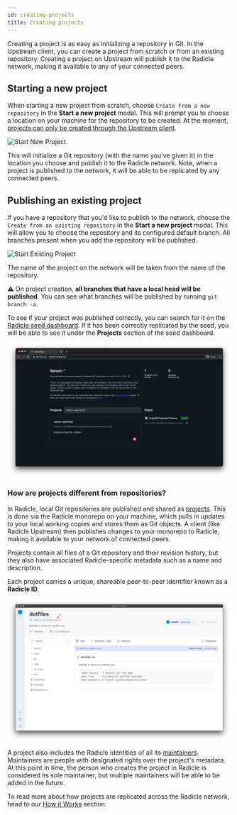 ```yaml
---
id: creating-projects
title: Creating projects
---
```


Creating a project is as easy as initializing a repository in Git. In the
Upstream client, you can create a project from scratch or from an existing
repository. Creating a project on Upstream will publish it to the Radicle
network, making it available to any of your connected peers.

## Starting a new project

When starting a new project from scratch, choose `Create from a new repository`
in the **Start a new project** modal. This will prompt you to choose a location
on your machine for the repository to be created. At the moment, [projects can
only be created through the Upstream client][fa].

![Start New Project][np]

This will initialize a Git repository (with the name you've given it) in the
location you choose and publish it to the Radicle network. Note, when a project
is published to the network, it will be able to be replicated by any connected
peers.

## Publishing an existing project

If you have a repository that you'd like to publish to the network, choose the
`Create from an existing repository` in the **Start a new project** modal. This
will allow you to choose the repository and its configured default branch. All
branches present when you add the repository will be published.

![Start Existing Project][ep]

The name of the project on the network will be taken from the name of the
repository.

⚠️ On project creation, **all branches that have a local head will be
published**. You can see what branches will be published by running `git branch
-a`.

To see if your project was published correctly, you can search for it on the
[Radicle seed dashboard][sn]. If it has been correctly replicated by the seed,
you will be able to see it under the **Projects** section of the seed dashboard.

![Seed Dashboard Search][ss]

### How are projects different from repositories?

In Radicle, local Git repositories are published and shared as [projects][pr].
This is done via the Radicle monorepo on your machine, which pulls in updates to
your local working copies and stores them as Git objects. A client (like Radicle
Upstream) then publishes changes to your monorepo to Radicle, making it
available to your network of connected peers.

Projects contain all files of a Git repository and their revision history, but
they also have associated Radicle-specific metadata such as a name and
description.

Each project carries a unique, shareable peer-to-peer identifier known as a
**Radicle ID**.

![Radicle ID][ri]

A project also includes the Radicle identities of all its [maintainers][ma].
Maintainers are people with designated rights over the project's metadata. At
this point in time, the person who creates the project in Radicle is considered
its sole maintainer, but multiple maintainers will be able to be added in the
future.

To read more about how projects are replicated across the Radicle
network, head to our [How it Works][hw] section.

[fa]: understanding-radicle/faq.md/#when-will-cli-tooling-be-available
[ma]: understanding-radicle/glossary.md/#maintainer
[pr]: understanding-radicle/glossary.md/#project
[hw]: understanding-radicle/how-it-works.md/#peer-discovery--replication

[ri]: /img/radicle-id.png
[ss]: /img/seed-dashboard-search.png
[np]: /img/create-new-project-finish.png
[ep]: /img/create-existing-project.png


[sn]: http://sprout.radicle.xyz/
